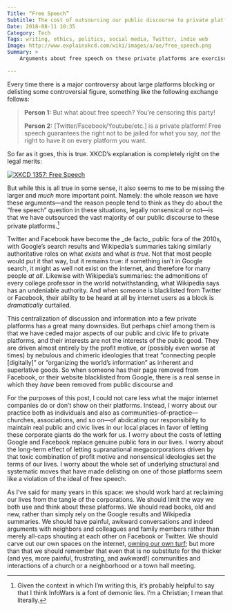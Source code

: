 ```yaml
---
Title: “Free Speech”
Subtitle: The cost of outsourcing our public discourse to private platforms.
Date: 2018-08-11 10:35
Category: Tech
Tags: writing, ethics, politics, social media, Twitter, indie web
Image: http://www.explainxkcd.com/wiki/images/a/ae/free_speech.png
Summary: >
    Arguments about free speech on these private platforms are exercises in missing the point. The bigger problem is that we have abandoned our public discourse (and nearly everything else) to these companies.

---
```


Every time there is a major controversy about large platforms blocking or delisting some controversial figure, something like the following exchange follows:

> **Person 1:** But what about free speech? You’re censoring this party!
> 
> **Person 2:** [Twitter/Facebook/Youtube/etc.] is a private platform! Free speech guarantees the right not to be jailed for what you say, *not* the right to have it on every platform you want.

So far as it goes, this is true. XKCD’s explanation is completely right on the legal merits:

[![](http://www.explainxkcd.com/wiki/images/a/ae/free_speech.png "XKCD 1357: Free Speech")](https://xkcd.com/1357/)

But while this is all true in some sense, it also seems to me to be missing the larger and *much* more important point. Namely: the whole reason we have these arguments—and the reason people tend to think as they do about the “free speech” question in these situations, legally nonsensical or not—is that we have outsourced the vast majority of our public discourse to these private platforms.[^1]

Twitter and Facebook have become the \_de facto\_ public fora of the 2010s, with Google’s search results and Wikipedia’s summaries taking similarly authoritative roles on what *exists* and what *is true*. Not that most people would put it that way, but it remains true: if something isn’t in Google search, it might as well not exist on the internet, and therefore for many people *at all*. Likewise with Wikipedia’s summaries: the admonitions of every college professor in the world notwithstanding, what Wikipedia says has an undeniable authority. And when someone is blacklisted from Twitter or Facebook, their ability to be heard at all by internet users as a block is *dramatically* curtailed.

This centralization of discussion and information into a few private platforms has a great many downsides. But perhaps chief among them is that we have ceded major aspects of our public and civic life to private platforms, and their interests are not the interests of the public good. They are driven almost entirely by the profit motive, or (possibly even worse at times) by nebulous and chimeric ideologies that treat “connecting people [digitally]” or “organizing the world’s information” as inherent and superlative goods. So when someone has their page removed from Facebook, or their website blacklisted from Google, there is a real sense in which they *have* been removed from public discourse and 

For the purposes of this post, I could not care less what the major internet companies do or don’t show on their platforms. Instead, I worry about our practice both as individuals and also as communities-of-practice—churches, associations, and so on—of abdicating our responsibility to maintain real public and civic lives in our local places in favor of letting these corporate giants do the work for us. I worry about the costs of letting Google and Facebook replace genuine public fora in our lives. I worry about the long-term effect of letting supranational megacorporations driven by that toxic combination of profit motive and nonsensical ideologies set the terms of our lives. I worry about the whole set of underlying structural and systematic moves that have made delisting on one of those platforms seem like a violation of the ideal of free speech.

As I’ve said for many years in this space: we should work hard at reclaiming our lives from the tangle of the corporations. We should limit the way we both use and think about these platforms. We should read books, old and new, rather than simply rely on the Google results and Wikipedia summaries. We should have painful, awkward conversations and indeed arguments with neighbors and colleagues and family members rather than merely all-caps shouting at each other on Facebook or Twitter. We should carve out our own spaces on the internet, [owning our own turf](http://tumblr.austinkleon.com/post/37863874092); but more than that we should remember that even that is no substitute for the thicker (and yes, more painful, frustrating, and awkward!) communities and interactions of a church or a neighborhood or a town hall meeting.

[^1]:	Given the context in which I’m writing this, it’s probably helpful to say that I think InfoWars is a font of demonic lies. I’m a Christian; I mean that literally.